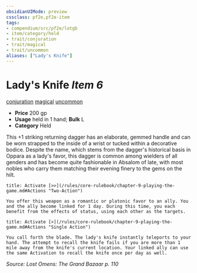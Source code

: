 ```yaml
---
obsidianUIMode: preview
cssclass: pf2e,pf2e-item
tags:
- compendium/src/pf2e/lotgb
- item/category/held
- trait/conjuration
- trait/magical
- trait/uncommon
aliases: ["Lady's Knife"]
---
```

# Lady's Knife *Item 6*  
[conjuration](/rules/traits/conjuration.md)  [magical](/rules/traits/magical.md)  [uncommon](/rules/traits/uncommon.md)  

- **Price** 200 gp
- **Usage** held in 1 hand; **Bulk** L
- **Category** Held

This +1 striking returning dagger has an elaborate, gemmed handle and can be worn strapped to the inside of a wrist or tucked within a decorative bodice. Despite the name, which stems from the dagger's historical basis in Oppara as a lady's favor, this dagger is common among wielders of all genders and has become quite fashionable in Absalom of late, with most nobles who carry them matching their evening finery to the gems on the hilt.

```ad-embed-ability
title: Activate [>>](/rules/core-rulebook/chapter-9-playing-the-game.md#Actions "Two-Action")

You offer this weapon as a romantic or platonic favor to an ally. You and the ally become linked for 1 day. During this time, you each benefit from the effects of status, using each other as the targets.
```

```ad-embed-ability
title: Activate [>](/rules/core-rulebook/chapter-9-playing-the-game.md#Actions "Single Action")

You call forth the blade. The lady's knife instantly teleports to your hand. The attempt to recall the knife fails if you are more than 1 mile away from the knife's current location. Your linked ally can use the same Activation to recall the knife once per day as well.
```

*Source: Lost Omens: The Grand Bazaar p. 110*